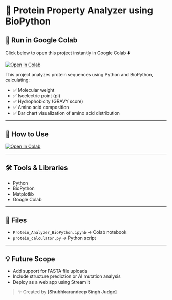 # 🧬 Protein Property Analyzer using BioPython


## 🚀 Run in Google Colab

Click below to open this project instantly in Google Colab ⬇️

[![Open In Colab](https://colab.research.google.com/assets/colab-badge.svg)](https://colab.research.google.com/github/shubh-1909/protein-property-analyzer/blob/main/Protein_Analyzer_BioPython.ipynb)




This project analyzes protein sequences using Python and BioPython, calculating:

- ✅ Molecular weight
- ✅ Isoelectric point (pI)
- ✅ Hydrophobicity (GRAVY score)
- ✅ Amino acid composition
- ✅ Bar chart visualization of amino acid distribution

---

## 📌 How to Use
[![Open In Colab](https://colab.research.google.com/assets/colab-badge.svg)](https://colab.research.google.com/github/shubhkaran/protein-property-analyzer/blob/main/Protein_Analyzer_BioPython.ipynb)


---

## 🛠️ Tools & Libraries
- Python
- BioPython
- Matplotlib
- Google Colab

---

## 📂 Files
- `Protein_Analyzer_BioPython.ipynb` → Colab notebook
- `protein_calculator.py` → Python script

---

## 💡 Future Scope
- Add support for FASTA file uploads
- Include structure prediction or AI mutation analysis
- Deploy as a web app using Streamlit

> ✨ Created by **[Shubhkarandeep Singh Judge]**
